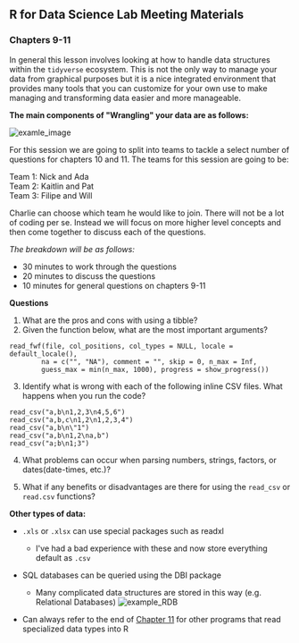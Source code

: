 
## R for Data Science Lab Meeting Materials
### Chapters 9-11

In general this lesson involves looking at how to handle data structures within the `tidyverse` ecosystem. This is not the only way to manage your data from graphical purposes but it is a nice integrated environment that provides many tools that you can customize for your own use to make managing and transforming data easier and more manageable.

**The main components of "Wrangling" your data are as follows:**

![examle_image](http://r4ds.had.co.nz/diagrams/data-science-wrangle.png)

For this session we are going to split into teams to tackle a select number of questions for chapters 10 and 11. The teams for this session are going to be:

Team 1: Nick and Ada  
Team 2: Kaitlin and Pat  
Team 3: Filipe and Will  

Charlie can choose which team he would like to join. There will not be a lot of coding per se. Instead we will focus on more higher level concepts and then come together to discuss each of the questions.

*The breakdown will be as follows:*  
* 30 minutes to work through the questions  
* 20 minutes to discuss the questions  
* 10 minutes for general questions on chapters 9-11  

**Questions**

1) What are the pros and cons with using a tibble?
2) Given the function below, what are the most important arguments?   
```
read_fwf(file, col_positions, col_types = NULL, locale = default_locale(), 
        na = c("", "NA"), comment = "", skip = 0, n_max = Inf, 
        guess_max = min(n_max, 1000), progress = show_progress())
```
3) Identify what is wrong with each of the following inline CSV files. What happens when you run the code?
```
read_csv("a,b\n1,2,3\n4,5,6")
read_csv("a,b,c\n1,2\n1,2,3,4")
read_csv("a,b\n\"1")
read_csv("a,b\n1,2\na,b")
read_csv("a;b\n1;3")
```
4) What problems can occur when parsing numbers, strings, factors, or dates(date-times, etc.)?

5) What if any benefits or disadvantages are there for using the `read_csv` or `read.csv` functions?


**Other types of data:**

* `.xls` or `.xlsx` can use special packages such as readxl
  * I've had a bad experience with these and now store everything default as `.csv`
  
* SQL databases can be queried using the DBI package
  * Many complicated data structures are stored in this way (e.g. Relational Databases)
  ![example_RDB](http://database.guide/wp-content/uploads/2016/06/sakila_full_database_schema_diagram.png)
  
* Can always refer to the end of [Chapter 11](http://r4ds.had.co.nz/data-import.html) for other programs that read specialized data types into R
